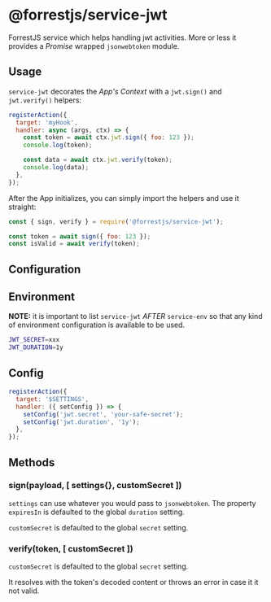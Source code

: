 # @forrestjs/service-jwt

ForrestJS service which helps handling jwt activities. More or less it provides
a _Promise_ wrapped `jsonwebtoken` module.

## Usage

`service-jwt` decorates the _App's Context_ with a `jwt.sign()` and `jwt.verify()` helpers:

```js
registerAction({
  target: 'myHook',
  handler: async (args, ctx) => {
    const token = await ctx.jwt.sign({ foo: 123 });
    console.log(token);

    const data = await ctx.jwt.verify(token);
    console.log(data);
  },
});
```

After the App initializes, you can simply import the helpers and use it straight:

```js
const { sign, verify } = require('@forrestjs/service-jwt');

const token = await sign({ foo: 123 });
const isValid = await verify(token);
```

## Configuration

## Environment

**NOTE:** it is important to list `service-jwt` _AFTER_ `service-env` so that any kind of environment
configuration is available to be used.

```bash
JWT_SECRET=xxx
JWT_DURATION=1y
```

## Config

```js
registerAction({
  target: '$SETTINGS',
  handler: ({ setConfig }) => {
    setConfig('jwt.secret', 'your-safe-secret');
    setConfig('jwt.duration', '1y');
  },
});
```

## Methods

### sign(payload, [ settings{}, customSecret ])

`settings` can use whatever you would pass to `jsonwebtoken`. The property
`expiresIn` is defaulted to the global `duration` setting.

`customSecret` is defaulted to the global `secret` setting.

### verify(token, [ customSecret ])

`customSecret` is defaulted to the global `secret` setting.

It resolves with the token's decoded content or throws an error in case it it
not valid.
